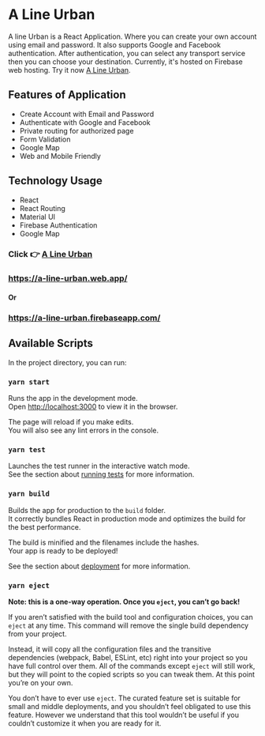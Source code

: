 # A Line Urban

A line Urban is a React Application. Where you can create your own account using email and password. It also supports Google and Facebook authentication. After authentication, you can select any transport service then you can choose your destination. Currently, it's hosted on Firebase web hosting. Try it now [A Line Urban](https://a-line-urban.web.app/).

## Features of Application

* Create Account with Email and Password
* Authenticate with Google and Facebook
* Private routing for authorized page
* Form Validation
* Google Map
* Web and Mobile Friendly

## Technology Usage

* React
* React Routing
* Material UI
* Firebase Authentication
* Google Map

### Click 👉 [A Line Urban](https://a-line-urban.web.app/)

### https://a-line-urban.web.app/

#### Or

### https://a-line-urban.firebaseapp.com/

## Available Scripts

In the project directory, you can run:

### `yarn start`

Runs the app in the development mode.\
Open [http://localhost:3000](http://localhost:3000) to view it in the browser.

The page will reload if you make edits.\
You will also see any lint errors in the console.

### `yarn test`

Launches the test runner in the interactive watch mode.\
See the section about [running tests](https://facebook.github.io/create-react-app/docs/running-tests) for more information.

### `yarn build`

Builds the app for production to the `build` folder.\
It correctly bundles React in production mode and optimizes the build for the best performance.

The build is minified and the filenames include the hashes.\
Your app is ready to be deployed!

See the section about [deployment](https://facebook.github.io/create-react-app/docs/deployment) for more information.

### `yarn eject`

**Note: this is a one-way operation. Once you `eject`, you can’t go back!**

If you aren’t satisfied with the build tool and configuration choices, you can `eject` at any time. This command will remove the single build dependency from your project.

Instead, it will copy all the configuration files and the transitive dependencies (webpack, Babel, ESLint, etc) right into your project so you have full control over them. All of the commands except `eject` will still work, but they will point to the copied scripts so you can tweak them. At this point you’re on your own.

You don’t have to ever use `eject`. The curated feature set is suitable for small and middle deployments, and you shouldn’t feel obligated to use this feature. However we understand that this tool wouldn’t be useful if you couldn’t customize it when you are ready for it.
